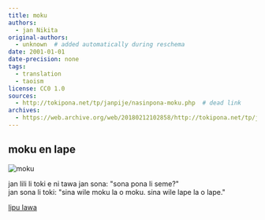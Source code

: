 ```yaml
---
title: moku
authors:
  - jan Nikita
original-authors:
  - unknown  # added automatically during reschema
date: 2001-01-01
date-precision: none
tags:
  - translation
  - taoism
license: CC0 1.0
sources:
  - http://tokipona.net/tp/janpije/nasinpona-moku.php  # dead link
archives:
  - https://web.archive.org/web/20180212102858/http://tokipona.net/tp/janpije/nasinpona-moku.php
---
```


## moku en lape

![moku](https://web.archive.org/web/20180212102858im_/http://tokipona.net/tp/janpije/texts/nasinpona/moku.png)

jan lili li toki e ni tawa jan sona: "sona pona li seme?"  \
jan sona li toki: "sina wile moku la o moku. sina wile lape la o lape." 

[lipu lawa](./nasin-pona-nasin.md)
